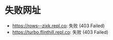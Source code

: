 # 失败网址
- https://rows--zixk.repl.co: 失败 (403
Failed)
- https://turbo.flinthill.repl.co: 失败 (403
Failed)
